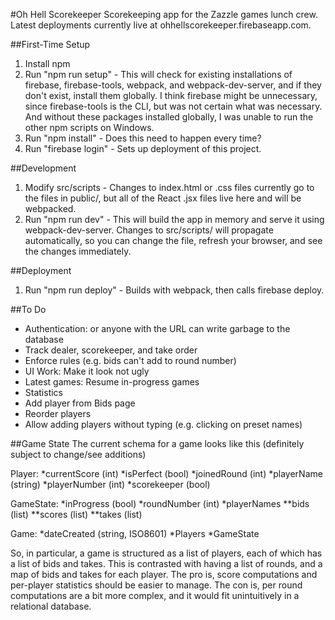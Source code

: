 #Oh Hell Scorekeeper
Scorekeeping app for the Zazzle games lunch crew. Latest deployments currently live at ohhellscorekeeper.firebaseapp.com.

##First-Time Setup
1. Install npm
2. Run "npm run setup" - This will check for existing installations of firebase, firebase-tools, webpack, and webpack-dev-server, and if they don't exist, install them globally. I think firebase might be unnecessary, since firebase-tools is the CLI, but was not certain what was necessary. And without these packages installed globally, I was unable to run the other npm scripts on Windows.
3. Run "npm install" - Does this need to happen every time?
4. Run "firebase login" - Sets up deployment of this project.

##Development
1. Modify src/scripts - Changes to index.html or .css files currently go to the files in public/, but all of the React .jsx files live here and will be webpacked.
2. Run "npm run dev" - This will build the app in memory and serve it using webpack-dev-server. Changes to src/scripts/ will propagate automatically, so you can change the file, refresh your browser, and see the changes immediately.

##Deployment
1. Run "npm run deploy" - Builds with webpack, then calls firebase deploy.

##To Do
* Authentication: or anyone with the URL can write garbage to the database
* Track dealer, scorekeeper, and take order
* Enforce rules (e.g. bids can't add to round number)
* UI Work: Make it look not ugly
* Latest games: Resume in-progress games
* Statistics 
* Add player from Bids page
* Reorder players
* Allow adding players without typing (e.g. clicking on preset names)

##Game State
The current schema for a game looks like this (definitely subject to change/see additions)

Player:
*currentScore (int)
*isPerfect (bool)
*joinedRound (int)
*playerName (string)
*playerNumber (int)
*scorekeeper (bool)

GameState:
*inProgress (bool)
*roundNumber (int)
*playerNames
**bids (list)
**scores (list)
**takes (list)

Game:
*dateCreated (string, ISO8601)
*Players
*GameState

So, in particular, a game is structured as a list of players, each of which has a list of bids and takes. This is contrasted with having a list of rounds, and a map of bids and takes for each player. The pro is, score computations and per-player statistics should be easier to manage. The con is, per round computations are a bit more complex, and it would fit unintuitively in a relational database.
